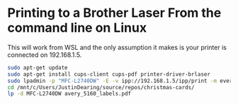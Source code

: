 # Printing to a Brother Laser From the command line on Linux

This will work from WSL and the only assumption it makes is your printer is connected on 192.168.1.5.


```sh
sudo apt-get update
sudo apt-get install cups-client cups-pdf printer-driver-brlaser
sudo lpadmin -p "MFC-L2740DW" -E -v ipp://192.168.1.5/ipp/print -m everywhere
cd /mnt/c/Users/JustinDearing/source/repos/christmas-cards/
lp -d MFC-L2740DW avery_5160_labels.pdf
```
